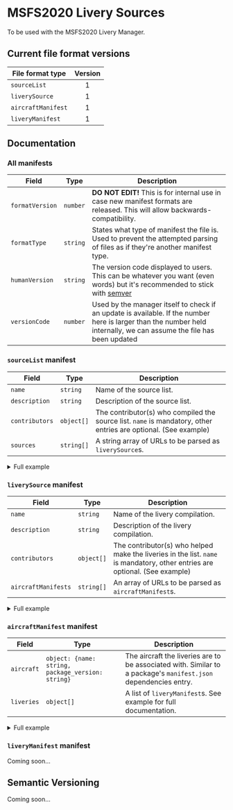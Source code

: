 # MSFS2020 Livery Sources

To be used with the MSFS2020 Livery Manager.

## Current file format versions

| File format type   | Version |
| ------------------ | :-----: |
| `sourceList`       |    1    |
| `liverySource`     |    1    |
| `aircraftManifest` |    1    |
| `liveryManifest`   |    1    |

## Documentation

### All manifests

| Field           | Type     | Description                                                                                                                                                          |
| --------------- | -------- | -------------------------------------------------------------------------------------------------------------------------------------------------------------------- |
| `formatVersion` | `number` | **DO NOT EDIT!** This is for internal use in case new manifest formats are released. This will allow backwards-compatibility.                                        |
| `formatType`    | `string` | States what type of manifest the file is. Used to prevent the attempted parsing of files as if they're another manifest type.                                        |
| `humanVersion`  | `string` | The version code displayed to users. This can be whatever you want (even words) but it's recommended to stick with [semver](#semantic-versioning)                    |
| `versionCode`   | `number` | Used by the manager itself to check if an update is available. If the number here is larger than the number held internally, we can assume the file has been updated |

### `sourceList` manifest

| Field          | Type       | Description                                                                                                     |
| -------------- | ---------- | --------------------------------------------------------------------------------------------------------------- |
| `name`         | `string`   | Name of the source list.                                                                                        |
| `description`  | `string`   | Description of the source list.                                                                                 |
| `contributors` | `object[]` | The contributor(s) who compiled the source list. `name` is mandatory, other entries are optional. (See example) |
| `sources`      | `string[]` | A string array of URLs to be parsed as `liverySource`s.                                                         |

<details>
<summary>Full example</summary>

```json
{
  "formatVersion": 1,
  "formatType": "sourceList",
  "humanVersion": "0.1.0",
  "versionCode": 1,
  "name": "Official livery manager source list",
  "description": "A compilation of verified livery sources.",
  "contributors": [
    {
      "name": "David Wheatley",
      "github": "davwheat",
      "twitter": "@davwheat_",
      "msfsforums": "davwheat"
    }
  ],
  "sources": [
    "https://raw.githubusercontent.com/......./official-megapack.json"
  ]
}
```

</details>

### `liverySource` manifest

| Field               | Type       | Description                                                                                                                 |
| ------------------- | ---------- | --------------------------------------------------------------------------------------------------------------------------- |
| `name`              | `string`   | Name of the livery compilation.                                                                                             |
| `description`       | `string`   | Description of the livery compilation.                                                                                      |
| `contributors`      | `object[]` | The contributor(s) who helped make the liveries in the list. `name` is mandatory, other entries are optional. (See example) |
| `aircraftManifests` | `string[]` | An array of URLs to be parsed as `aircraftManifest`s.                                                                       |

<details>
<summary>Full example</summary>

```json
{
  "formatVersion": 1,
  "formatType": "liverySource",
  "humanVersion": "0.1.0",
  "versionCode": 1,
  "name": "The official megapack",
  "description": "The livery megapack you all know and love.",
  "contributors": [
    {
      "name": "David Wheatley",
      "github": "davwheat",
      "twitter": "@davwheat_",
      "msfsforums": "davwheat"
    }
  ],
  "aircraftManifests": [
    "https://raw.githubusercontent.com/.../cessna-208b/manifest.json"
  ]
}
```

</details>

### `aircraftManifest` manifest

| Field      | Type                                              | Description                                                                                                     |
| ---------- | ------------------------------------------------- | --------------------------------------------------------------------------------------------------------------- |
| `aircraft` | `object: {name: string, package_version: string}` | The aircraft the liveries are to be associated with. Similar to a package's `manifest.json` dependencies entry. |
| `liveries` | `object[]`                                        | A list of `liveryManifest`s. See example for full documentation.                                                |

<details>
<summary>Full example</summary>

```json
{
  "formatVersion": 1,
  "formatType": "aircraftManifest",
  "humanVersion": "0.1.0",
  "versionCode": 1,
  "aircraft": {
    "name": "asobo-aircraft-208b-grand-caravan-ex",
    "package_version": "0.1.48"
  },
  "liveries": [
    {
      "name": "DHL",
      "humanVersion": "0.1.0",
      "versionCode": 1,
      "authors": [
        {
          "name": "David Wheatley",
          "github": "davwheat",
          "twitter": "@davwheat_",
          "msfsforums": "davwheat"
        }
      ],
      "manifestURL": "https://raw.githubusercontent.com/.../cessna-208b/dhl/manifest.json"
    }
  ]
}
```

</details>

### `liveryManifest` manifest

Coming soon...

## Semantic Versioning

Coming soon...
